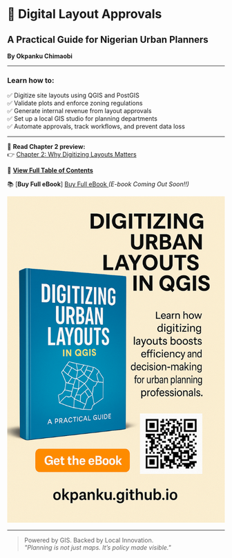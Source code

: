 
# 📘 Digital Layout Approvals

## A Practical Guide for Nigerian Urban Planners  
**By Okpanku Chimaobi**

---

### Learn how to:
✅ Digitize site layouts using QGIS and PostGIS  
✅ Validate plots and enforce zoning regulations  
✅ Generate internal revenue from layout approvals  
✅ Set up a local GIS studio for planning departments  
✅ Automate approvals, track workflows, and prevent data loss  

---

📘 **Read Chapter 2 preview:**  
👉 [Chapter 2: Why Digitizing Layouts Matters](Digital_Layout_Approvals_Chapter2.md)

📘 [**View Full Table of Contents**](Digital_Layout_Approvals_Table_of_Contents.md)

📚 [**Buy Full eBook**] <a href="https://wa.me/2348012345678?text=Hello%2C%20I'm%20interested%20in%20the%20Digital%20Layout%20Approvals%20eBook.%20Please%20share%20more%20details." target="_blank">
  Buy Full eBook
</a> *(E-book Coming Out Soon!!)*  
<!--📦 [**Visit Full Portfolio**](https://github.com/Okpanku/portfolio_page)-->

![eBook Cover](./E-book-cover.PNG)

---

> Powered by GIS. Backed by Local Innovation.  
> _"Planning is not just maps. It’s policy made visible."_  
